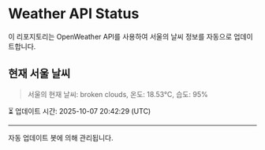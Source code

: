 
# Weather API Status

이 리포지토리는 OpenWeather API를 사용하여 서울의 날씨 정보를 자동으로 업데이트합니다.

## 현재 서울 날씨
> 서울의 현재 날씨: broken clouds, 온도: 18.53°C, 습도: 95%

⏳ 업데이트 시간: 2025-10-07 20:42:29 (UTC)

---
자동 업데이트 봇에 의해 관리됩니다.
